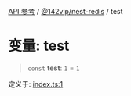 [API 参考](../../../index.md) / [@142vip/nest-redis](../index.md) / test

# 变量: test

> `const` **test**: `1` = `1`

定义于: [index.ts:1](https://github.com/142vip/core-x/blob/d978b443ed1221c42602080459c0a22aae31b2d5/packages/nest-redis/src/index.ts#L1)
